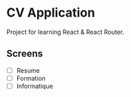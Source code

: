 # CV Application

Project for learning React & React Router.

## Screens

- [ ] Resume
- [ ] Formation
- [ ] Informatique
